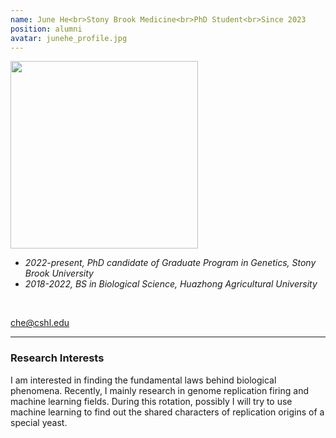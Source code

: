 ```yaml
---
name: June He<br>Stony Brook Medicine<br>PhD Student<br>Since 2023
position: alumni
avatar: junehe_profile.jpg
---
```


<img width="300" src="{{site.baseurl}}/images/people/{{page.avatar}}" data-action="zoom">
<br>

- _2022-present, PhD candidate of Graduate Program in Genetics, Stony Brook University_ <br>
- _2018-2022, BS in Biological Science, Huazhong Agricultural University_ <br>
<br>

<a href="mailto:che@cshl.edu"><i class="fa fa-envelope-o"></i> che@cshl.edu</a><br>

<hr>

### Research Interests

I am interested in finding the fundamental laws behind biological phenomena. Recently, I mainly research in genome replication firing and machine learning fields. During this rotation, possibly I will try to use machine learning to find out the shared characters of replication origins of a special yeast.
<br>
<br>
<br>

&nbsp;
&nbsp;
&nbsp;
&nbsp;
&nbsp;
&nbsp;
&nbsp;
&nbsp;
&nbsp;
&nbsp;
&nbsp;
&nbsp;
&nbsp;
&nbsp;
&nbsp;
&nbsp;
&nbsp;
&nbsp;
&nbsp;
&nbsp;
&nbsp;
&nbsp;
&nbsp;
&nbsp;
